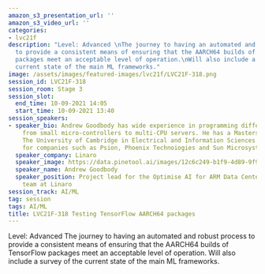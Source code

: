 ```yaml
---
amazon_s3_presentation_url: ''
amazon_s3_video_url: ''
categories:
- lvc21f
description: "Level: Advanced \nThe journey to having an automated and robust process
  to provide a consistent means of ensuring that the AARCH64 builds of TensorFlow
  packages meet an acceptable level of operation.\nWill also include a survey of the
  current state of the main ML frameworks."
image: /assets/images/featured-images/lvc21f/LVC21F-318.png
session_id: LVC21F-318
session_room: Stage 3
session_slot:
  end_time: 10-09-2021 14:05
  start_time: 10-09-2021 13:40
session_speakers:
- speaker_bio: Andrew Goodbody has wide experience in programming different processors
    from small micro-controllers to multi-CPU servers. He has a Masters degree from
    The University of Cambridge in Electrical and Information Sciences and has worked
    for companies such as Psion, Phoenix Technoiogies and Sun Microsystems.
  speaker_company: Linaro
  speaker_image: https://data.pinetool.ai/images/12c6c249-b1f9-4d89-9f99-1e7792e73830.jpeg
  speaker_name: Andrew Goodbody
  speaker_position: Project lead for the Optimise AI for ARM Data Center and Edge
    team at Linaro
session_track: AI/ML
tag: session
tags: AI/ML
title: LVC21F-318 Testing TensorFlow AARCH64 packages
---
```


Level: Advanced 
The journey to having an automated and robust process to provide a consistent means of ensuring that the AARCH64 builds of TensorFlow packages meet an acceptable level of operation.
Will also include a survey of the current state of the main ML frameworks.